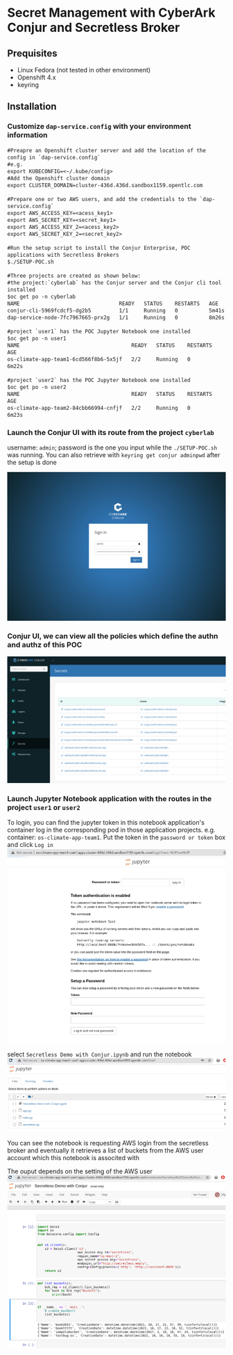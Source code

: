 # Secret Management with CyberArk Conjur and Secretless Broker

## Prequisites
* Linux Fedora (not tested in other environment)
* Openshift 4.x 
* keyring

## Installation

### Customize `dap-service.config` with your environment information
```shell script
#Preapre an Openshift cluster server and add the location of the config in `dap-service.config`
#e.g.
export KUBECONFIG=<~/.kube/config>   
#Add the Openshift cluster domain
export CLUSTER_DOMAIN=cluster-436d.436d.sandbox1159.opentlc.com

#Prepare one or two AWS users, and add the credentials to the `dap-service.config` 
export AWS_ACCESS_KEY=<acess_key1>
export AWS_SECRET_KEY=<secret_key1>
export AWS_ACCESS_KEY_2=<acess_key2>
export AWS_SECRET_KEY_2=<secret_key2>

#Run the setup script to install the Conjur Enterprise, POC applications with Secretless Brokers
$./SETUP-POC.sh

#Three projects are created as shown below:
#the project:`cyberlab` has the Conjur server and the Conjur cli tool installed
$oc get po -n cyberlab  
NAME                                READY   STATUS    RESTARTS   AGE
conjur-cli-5969fcdcf5-dg2b5         1/1     Running   0          5m41s
dap-service-node-7fc7967665-prx2g   1/1     Running   0          8m26s

#project `user1` has the POC Jupyter Notebook one installed
$oc get po -n user1   
NAME                                    READY   STATUS    RESTARTS   AGE
os-climate-app-team1-6cd566f8b6-5x5jf   2/2     Running   0          6m22s

#project `user2` has the POC Jupyter Notebook one installed
$oc get po -n user2
NAME                                    READY   STATUS    RESTARTS   AGE
os-climate-app-team2-84cbb66994-cnfjf   2/2     Running   0          6m23s
```
### Launch the Conjur UI with its route from the project `cyberlab`
username: `admin`; password is the one you input while the `./SETUP-POC.sh` was running. You can also retrieve with `keyring get conjur adminpwd` after the setup is done

<img src="docs/conjur_login.png">

### Conjur UI, we can view all the policies which define the authn and authz of this POC

<img src="docs/conjur_ui.png">

### Launch Jupyter Notebook application with the routes in the project `user1` or `user2`

To login, you can find the jupyter token in this notebook application's container log in the corresponding pod in those application projects. e.g. container: `os-climate-app-team1`.  Put the token in the `password or token` box and click `Log in`
<img src="docs/jupyter-app-start.png">

select `Secretless Demo with Conjur.ipynb` and run the notebook
<img src="docs/jupyter-nb-files.png">

You can see the notebook is requesting AWS login from the secretless broker and eventually it retrieves a list of buckets from the AWS user account which this notebook is associted with
  
The ouput depends on the setting of the AWS user
<img src="docs/jupyter-secretless.png">
